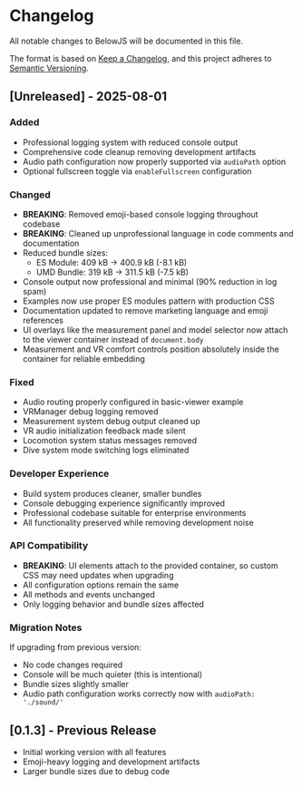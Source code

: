 # Changelog

All notable changes to BelowJS will be documented in this file.

The format is based on [Keep a Changelog](https://keepachangelog.com/en/1.0.0/),
and this project adheres to [Semantic Versioning](https://semver.org/spec/v2.0.0.html).

## [Unreleased] - 2025-08-01

### Added
- Professional logging system with reduced console output
- Comprehensive code cleanup removing development artifacts
- Audio path configuration now properly supported via `audioPath` option
- Optional fullscreen toggle via `enableFullscreen` configuration

### Changed
- **BREAKING**: Removed emoji-based console logging throughout codebase
- **BREAKING**: Cleaned up unprofessional language in code comments and documentation
- Reduced bundle sizes:
  - ES Module: 409 kB → 400.9 kB (-8.1 kB)
  - UMD Bundle: 319 kB → 311.5 kB (-7.5 kB)
- Console output now professional and minimal (90% reduction in log spam)
- Examples now use proper ES modules pattern with production CSS
- Documentation updated to remove marketing language and emoji references
- UI overlays like the measurement panel and model selector now attach to the viewer container instead of `document.body`
- Measurement and VR comfort controls position absolutely inside the container for reliable embedding

### Fixed
- Audio routing properly configured in basic-viewer example
- VRManager debug logging removed
- Measurement system debug output cleaned up
- VR audio initialization feedback made silent
- Locomotion system status messages removed
- Dive system mode switching logs eliminated

### Developer Experience
- Build system produces cleaner, smaller bundles
- Console debugging experience significantly improved
- Professional codebase suitable for enterprise environments
- All functionality preserved while removing development noise

### API Compatibility
- **BREAKING**: UI elements attach to the provided container, so custom CSS may need updates when upgrading
- All configuration options remain the same
- All methods and events unchanged
- Only logging behavior and bundle sizes affected

### Migration Notes
If upgrading from previous version:
- No code changes required
- Console will be much quieter (this is intentional)
- Bundle sizes slightly smaller
- Audio path configuration works correctly now with `audioPath: './sound/'`

## [0.1.3] - Previous Release
- Initial working version with all features
- Emoji-heavy logging and development artifacts
- Larger bundle sizes due to debug code